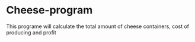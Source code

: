 # Cheese-program
 This programe will calculate the total amount of cheese containers, cost of producing and profit
